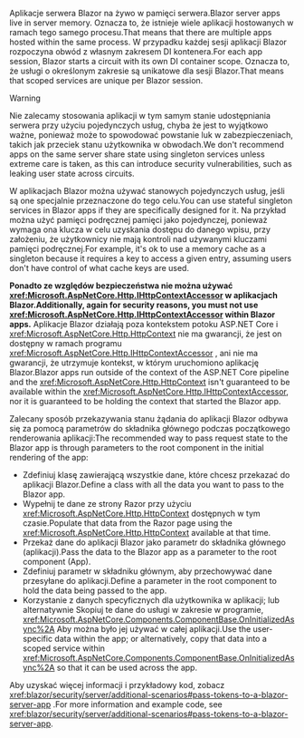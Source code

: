 <span data-ttu-id="07d68-101">Aplikacje serwera Blazor na żywo w pamięci serwera.</span><span class="sxs-lookup"><span data-stu-id="07d68-101">Blazor server apps live in server memory.</span></span> <span data-ttu-id="07d68-102">Oznacza to, że istnieje wiele aplikacji hostowanych w ramach tego samego procesu.</span><span class="sxs-lookup"><span data-stu-id="07d68-102">That means that there are multiple apps hosted within the same process.</span></span> <span data-ttu-id="07d68-103">W przypadku każdej sesji aplikacji Blazor rozpoczyna obwód z własnym zakresem DI kontenera.</span><span class="sxs-lookup"><span data-stu-id="07d68-103">For each app session, Blazor starts a circuit with its own DI container scope.</span></span> <span data-ttu-id="07d68-104">Oznacza to, że usługi o określonym zakresie są unikatowe dla sesji Blazor.</span><span class="sxs-lookup"><span data-stu-id="07d68-104">That means that scoped services are unique per Blazor session.</span></span>

> [!WARNING]
> <span data-ttu-id="07d68-105">Nie zalecamy stosowania aplikacji w tym samym stanie udostępniania serwera przy użyciu pojedynczych usług, chyba że jest to wyjątkowo ważne, ponieważ może to spowodować powstanie luk w zabezpieczeniach, takich jak przeciek stanu użytkownika w obwodach.</span><span class="sxs-lookup"><span data-stu-id="07d68-105">We don't recommend apps on the same server share state using singleton services unless extreme care is taken, as this can introduce security vulnerabilities, such as leaking user state across circuits.</span></span>

<span data-ttu-id="07d68-106">W aplikacjach Blazor można używać stanowych pojedynczych usług, jeśli są one specjalnie przeznaczone do tego celu.</span><span class="sxs-lookup"><span data-stu-id="07d68-106">You can use stateful singleton services in Blazor apps if they are specifically designed for it.</span></span> <span data-ttu-id="07d68-107">Na przykład można użyć pamięci podręcznej pamięci jako pojedynczej, ponieważ wymaga ona klucza w celu uzyskania dostępu do danego wpisu, przy założeniu, że użytkownicy nie mają kontroli nad używanymi kluczami pamięci podręcznej.</span><span class="sxs-lookup"><span data-stu-id="07d68-107">For example, it's ok to use a memory cache as a singleton because it requires a key to access a given entry, assuming users don't have control of what cache keys are used.</span></span>

<span data-ttu-id="07d68-108">**Ponadto ze względów bezpieczeństwa nie można używać <xref:Microsoft.AspNetCore.Http.IHttpContextAccessor> w aplikacjach Blazor.**</span><span class="sxs-lookup"><span data-stu-id="07d68-108">**Additionally, again for security reasons, you must not use <xref:Microsoft.AspNetCore.Http.IHttpContextAccessor> within Blazor apps.**</span></span> <span data-ttu-id="07d68-109">Aplikacje Blazor działają poza kontekstem potoku ASP.NET Core i <xref:Microsoft.AspNetCore.Http.HttpContext> nie ma gwarancji, że jest on dostępny w ramach programu <xref:Microsoft.AspNetCore.Http.IHttpContextAccessor> , ani nie ma gwarancji, że utrzymuje kontekst, w którym uruchomiono aplikację Blazor.</span><span class="sxs-lookup"><span data-stu-id="07d68-109">Blazor apps run outside of the context of the ASP.NET Core pipeline and the <xref:Microsoft.AspNetCore.Http.HttpContext> isn't guaranteed to be available within the <xref:Microsoft.AspNetCore.Http.IHttpContextAccessor>, nor it is guaranteed to be holding the context that started the Blazor app.</span></span>

<span data-ttu-id="07d68-110">Zalecany sposób przekazywania stanu żądania do aplikacji Blazor odbywa się za pomocą parametrów do składnika głównego podczas początkowego renderowania aplikacji:</span><span class="sxs-lookup"><span data-stu-id="07d68-110">The recommended way to pass request state to the Blazor app is through parameters to the root component in the initial rendering of the app:</span></span>

* <span data-ttu-id="07d68-111">Zdefiniuj klasę zawierającą wszystkie dane, które chcesz przekazać do aplikacji Blazor.</span><span class="sxs-lookup"><span data-stu-id="07d68-111">Define a class with all the data you want to pass to the Blazor app.</span></span>
* <span data-ttu-id="07d68-112">Wypełnij te dane ze strony Razor przy użyciu <xref:Microsoft.AspNetCore.Http.HttpContext> dostępnych w tym czasie.</span><span class="sxs-lookup"><span data-stu-id="07d68-112">Populate that data from the Razor page using the <xref:Microsoft.AspNetCore.Http.HttpContext> available at that time.</span></span>
* <span data-ttu-id="07d68-113">Przekaż dane do aplikacji Blazor jako parametr do składnika głównego (aplikacji).</span><span class="sxs-lookup"><span data-stu-id="07d68-113">Pass the data to the Blazor app as a parameter to the root component (App).</span></span>
* <span data-ttu-id="07d68-114">Zdefiniuj parametr w składniku głównym, aby przechowywać dane przesyłane do aplikacji.</span><span class="sxs-lookup"><span data-stu-id="07d68-114">Define a parameter in the root component to hold the data being passed to the app.</span></span>
* <span data-ttu-id="07d68-115">Korzystanie z danych specyficznych dla użytkownika w aplikacji; lub alternatywnie Skopiuj te dane do usługi w zakresie w programie, <xref:Microsoft.AspNetCore.Components.ComponentBase.OnInitializedAsync%2A> Aby można było jej używać w całej aplikacji.</span><span class="sxs-lookup"><span data-stu-id="07d68-115">Use the user-specific data within the app; or alternatively, copy that data into a scoped service within <xref:Microsoft.AspNetCore.Components.ComponentBase.OnInitializedAsync%2A> so that it can be used across the app.</span></span>

<span data-ttu-id="07d68-116">Aby uzyskać więcej informacji i przykładowy kod, zobacz <xref:blazor/security/server/additional-scenarios#pass-tokens-to-a-blazor-server-app> .</span><span class="sxs-lookup"><span data-stu-id="07d68-116">For more information and example code, see <xref:blazor/security/server/additional-scenarios#pass-tokens-to-a-blazor-server-app>.</span></span>
